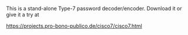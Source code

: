 This is a stand-alone Type-7 password decoder/encoder. Download it or give it a try at

https://projects.pro-bono-publico.de/cisco7/cisco7.html
